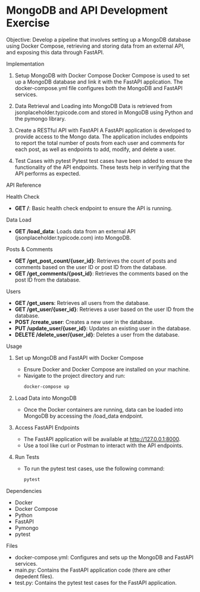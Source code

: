 
# MongoDB and API Development Exercise



Objective:
Develop a pipeline that involves setting up a MongoDB database using Docker Compose, retrieving and storing data from an external API, and exposing this data through FastAPI.

Implementation

1. Setup MongoDB with Docker Compose
Docker Compose is used to set up a MongoDB database and link it with the FastAPI application. The docker-compose.yml file configures both the MongoDB and FastAPI services.

2. Data Retrieval and Loading into MongoDB
Data is retrieved from jsonplaceholder.typicode.com and stored in MongoDB using Python and the pymongo library.

3. Create a RESTful API with FastAPI
A FastAPI application is developed to provide access to the Mongo data. The application includes endpoints to report the total number of posts from each user and comments for each post, as well as endpoints to add, modify, and delete a user.

4. Test Cases with pytest
Pytest test cases have been added to ensure the functionality of the API endpoints. These tests help in verifying that the API performs as expected.

API Reference

Health Check
- **GET /**: Basic health check endpoint to ensure the API is running.

Data Load
- **GET /load_data**: Loads data from an external API (jsonplaceholder.typicode.com) into MongoDB.

Posts & Comments
- **GET /get_post_count/{user_id}**: Retrieves the count of posts and comments based on the user ID or post ID from the database.
- **GET /get_comments/{post_id}**: Retrieves the comments based on the post ID from the database.

Users
- **GET /get_users**: Retrieves all users from the database.
- **GET /get_user/{user_id}**: Retrieves a user based on the user ID from the database.
- **POST /create_user**: Creates a new user in the database.
- **PUT /update_user/{user_id}**: Updates an existing user in the database.
- **DELETE /delete_user/{user_id}**: Deletes a user from the database.

Usage
1. Set up MongoDB and FastAPI with Docker Compose
   - Ensure Docker and Docker Compose are installed on your machine.
   - Navigate to the project directory and run:
     ```sh
     docker-compose up
     ```

2. Load Data into MongoDB
   - Once the Docker containers are running, data can be loaded into MongoDB by accessing the /load_data endpoint.

3. Access FastAPI Endpoints
   - The FastAPI application will be available at http://127.0.0.1:8000.
   - Use a tool like curl or Postman to interact with the API endpoints.

4. Run Tests
   - To run the pytest test cases, use the following command:
     ```sh
     pytest
     ```

Dependencies
- Docker
- Docker Compose
- Python
- FastAPI
- Pymongo
- pytest

Files
- docker-compose.yml: Configures and sets up the MongoDB and FastAPI services.
- main.py: Contains the FastAPI application code (there are other depedent files).
- test.py: Contains the pytest test cases for the FastAPI application.
